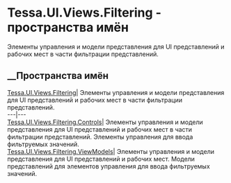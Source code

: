 # Tessa.UI.Views.Filtering - пространства имён
Элементы управления и модели представления для UI представлений и рабочих мест
в части фильтрации представлений.
##  __Пространства имён
[Tessa.UI.Views.Filtering](N_Tessa_UI_Views_Filtering.htm)| Элементы
управления и модели представления для UI представлений и рабочих мест в части
фильтрации представлений.  
---|---  
[Tessa.UI.Views.Filtering.Controls](N_Tessa_UI_Views_Filtering_Controls.htm)|
Элементы управления и модели представления для UI представлений и рабочих мест
в части фильтрации представлений. Элементы управления для ввода фильтруемых
значений.  
[Tessa.UI.Views.Filtering.ViewModels](N_Tessa_UI_Views_Filtering_ViewModels.htm)|
Элементы управления и модели представления для UI представлений и рабочих
мест. Модели представлений для элементов управления для ввода фильтруемых
значений.
